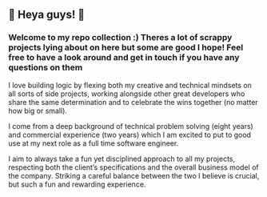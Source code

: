 ## :balloon: Heya guys! :balloon: ##
### Welcome to my repo collection :) Theres a lot of scrappy projects lying about on here but some are good I hope! Feel free to have a look around and get in touch if you have any questions on them ###

I love building logic by flexing both my creative and technical mindsets on all sorts of side projects, working alongside other great developers who share the same determination and to celebrate the wins together (no matter how big or small).

I come from a deep background of technical problem solving (eight years) and commercial experience (two years) which I am excited to put to good use at my next role as a full time software engineer.

I aim to always take a fun yet disciplined approach to all my projects, respecting both the client’s specifications and the overall business model of the company. Striking a careful balance between the two I believe is crucial, but such a fun and rewarding experience.
